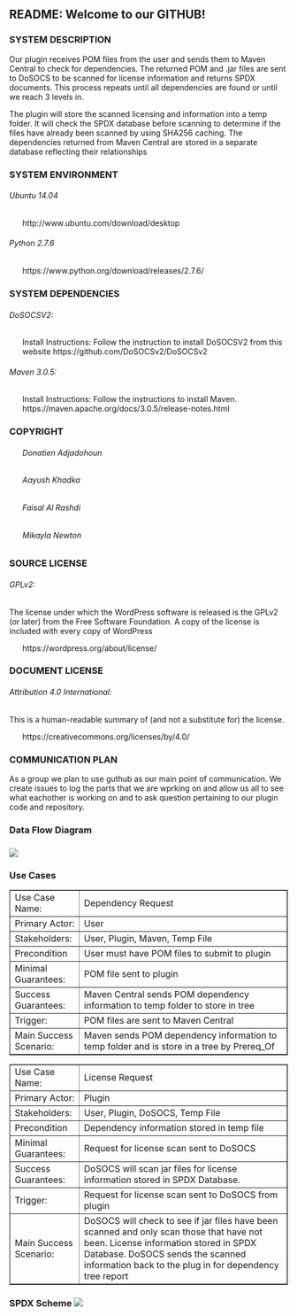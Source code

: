 <h2>README: Welcome to our GITHUB!</h2>

<h3>SYSTEM DESCRIPTION</h3> 
  <p>Our plugin receives POM files from the user and sends them to Maven Central to check for dependencies. The returned POM and .jar files are sent to DoSOCS to be scanned for license information and returns SPDX documents. This process repeats until all dependencies are found or until we reach 3 levels in.</p>

<p>The plugin will store the scanned licensing and  information into a temp folder. It will check the SPDX database before scanning to determine if the files have already been scanned by using SHA256 caching. The dependencies returned from Maven Central are stored in a separate database reflecting their relationships</p>  
  
<h3>SYSTEM ENVIRONMENT</h3>
 <h6>Ubuntu 14.04</h6>
  <ul><p>http://www.ubuntu.com/download/desktop </p></ul>
 <h6>Python 2.7.6</h6>
    <ul><p>https://www.python.org/download/releases/2.7.6/</p></ul>
 
 <h3>SYSTEM DEPENDENCIES</h3>
 <h6>DoSOCSV2:</h6>
   <ul><p>Install Instructions:  Follow the instruction to install DoSOCSV2 from this website              https://github.com/DoSOCSv2/DoSOCSv2</p></ul>
 <h6>Maven 3.0.5:</h6>
   <ul><p>Install Instructions: Follow the instructions to install Maven. https://maven.apache.org/docs/3.0.5/release-notes.html</p></ul>
  
<h3>COPYRIGHT</h3>
  <ul><h6>Donatien Adjadohoun</h6></ul>
  <ul><h6>Aayush Khadka</h6></ul>
  <ul><h6>Faisal Al Rashdi</h6></ul>
  <ul><h6>Mikayla Newton</h6></ul>
  
<h3>SOURCE LICENSE</h3>
   <h6>GPLv2:</h6> <p>The license under which the WordPress software is released is the GPLv2 (or later) from the Free Software           Foundation. A copy of the license is included with every copy of WordPress</p>
  <ul>https://wordpress.org/about/license/</ul>
  
<h3>DOCUMENT LICENSE</h3>
  <h6>Attribution 4.0 International:</h6> <p>This is a human-readable summary of (and not a substitute for) the license.</p>
  <ul> https://creativecommons.org/licenses/by/4.0/</ul>
  
<h3>COMMUNICATION PLAN</h3>

  <p>As a group we plan to use guthub as our main point of communication. We create issues to log the parts that we are wprking on and   allow us all to see what eachother is working on and to ask question pertaining to our plugin code and repository.</p>

<h3>Data Flow Diagram<h3>
<img src = "https://cloud.githubusercontent.com/assets/16999040/13802468/413ed47e-eb0a-11e5-9b46-60d9177057b9.png"></img>

<h3>Use Cases</h3>
<table border="1" style="width:100%">
  <tr>
    <td width="25%">Use Case Name:</td>
    <td width="75%">Dependency Request</td> 
  </tr>
  <tr>
    <td width="25%">Primary Actor:</td>
    <td width="75%">User</td> 
  </tr>
  <tr>
    <td width="25%">Stakeholders:</td>
    <td width="75%">User, Plugin, Maven, Temp File</td> 
  </tr>
  <tr>
    <td width="25%">Precondition</td>
    <td width="75%">User must have POM files to submit to plugin</td> 
  </tr>
  <tr>
    <td width="25%">Minimal Guarantees:</td>
    <td width="75%">POM file sent to plugin </td> 
  </tr>
  <tr>
    <td width="25%">Success Guarantees:</td>
    <td width="75%">Maven Central sends POM dependency information to temp folder to store in tree</td> 
  </tr>
  <tr>
    <td width="25%">Trigger:</td>
    <td width="75%">POM files are sent to Maven Central</td> 
  </tr>
  <tr>
    <td width="25%">Main Success Scenario:</td>
    <td width="75%">Maven sends POM dependency information to temp folder and is store in a tree by Prereq_Of</td> 
  </tr>
</table>

<table border="1" style="width:100%">
  <tr>
    <td width="25%">Use Case Name:</td>
    <td width="75%">License Request</td> 
  </tr>
  <tr>
    <td width="25%">Primary Actor:</td>
    <td width="75%">Plugin</td> 
  </tr>
  <tr>
    <td width="25%">Stakeholders:</td>
    <td width="75%">User, Plugin, DoSOCS, Temp File</td> 
  </tr>
  <tr>
    <td width="25%">Precondition</td>
    <td width="75%">Dependency information stored in temp file</td> 
  </tr>
  <tr>
    <td width="25%">Minimal Guarantees:</td>
    <td width="75%">Request for license scan sent to DoSOCS</td> 
  </tr>
  <tr>
    <td width="25%">Success Guarantees:</td>
    <td width="75%">DoSOCS will scan jar files for license information stored in SPDX Database.</td> 
  </tr>
  <tr>
    <td width="25%">Trigger:</td>
    <td width="75%">Request for license scan sent to DoSOCS from plugin</td> 
  </tr>
  <tr>
    <td width="25%">Main Success Scenario:</td>
    <td width="75%">DoSOCS will check to see if jar files have been scanned and only scan those that have not been. License information stored in SPDX Database. DoSOCS sends the scanned information back to the plug in for dependency tree report</td> 
  </tr>
</table>

<h3> SPDX Scheme </3>
<img src = "https://cloud.githubusercontent.com/assets/16908431/13798237/3d7990c2-eae2-11e5-8b4a-361832e60f8e.PNG"></img>
